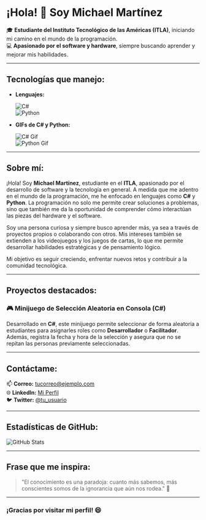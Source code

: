 # ¡Hola! 👋 Soy Michael Martínez

🎓 **Estudiante del Instituto Tecnológico de las Américas (ITLA)**, iniciando mi camino en el mundo de la programación.  
💻 **Apasionado por el software y hardware**, siempre buscando aprender y mejorar mis habilidades.  

---

## Tecnologías que manejo:

- **Lenguajes:**

  ![C#](https://img.shields.io/badge/-C%23-239120?logo=csharp&logoColor=white&style=for-the-badge)  
  ![Python](https://img.shields.io/badge/-Python-3776AB?logo=python&logoColor=white&style=for-the-badge)  

- **GIFs de C# y Python:**

  ![C# Gif](https://media.giphy.com/media/26n6Wl8Wgg73gwnRY/giphy.gif)  
  ![Python Gif](https://media.giphy.com/media/WrGn7akRZyhtq2sm2u/giphy.gif)  

---

## Sobre mí:
¡Hola! Soy **Michael Martínez**, estudiante en el **ITLA**, apasionado por el desarrollo de software y la tecnología en general. A medida que me adentro en el mundo de la programación, me he enfocado en lenguajes como **C#** y **Python**. La programación no solo me permite crear soluciones a problemas, sino que también me da la oportunidad de comprender cómo interactúan las piezas del hardware y el software.

Soy una persona curiosa y siempre busco aprender más, ya sea a través de proyectos propios o colaborando con otros. Mis intereses también se extienden a los videojuegos y los juegos de cartas, lo que me permite desarrollar habilidades estratégicas y de pensamiento lógico. 

Mi objetivo es seguir creciendo, enfrentar nuevos retos y contribuir a la comunidad tecnológica.

---

## Proyectos destacados:
### 🎮 **Minijuego de Selección Aleatoria en Consola (C#)**
Desarrollado en **C#**, este minijuego permite seleccionar de forma aleatoria a estudiantes para asignarles roles como **Desarrollador** o **Facilitador**. Además, registra la fecha y hora de la selección y asegura que no se repitan las personas previamente seleccionadas.

---

## Contáctame:
📫 **Correo:** [tucorreo@ejemplo.com](mailto:tucorreo@ejemplo.com)  
🌐 **LinkedIn:** [Mi Perfil](https://linkedin.com/in/tu-usuario)  
🐦 **Twitter:** [@tu_usuario](https://twitter.com/tu_usuario)

---

## Estadísticas de GitHub:
![GitHub Stats](https://github-readme-stats.vercel.app/api?username=TuUsuario&show_icons=true&theme=radical)

---

## Frase que me inspira:
> "El conocimiento es una paradoja: cuanto más sabemos, más conscientes somos de la ignorancia que aún nos rodea." 🚀

---

### ¡Gracias por visitar mi perfil! 😄
